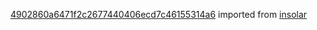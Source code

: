 [4902860a6471f2c2677440406ecd7c46155314a6](https://github.com/insolar/insolar/commit/4902860a6471f2c2677440406ecd7c46155314a6) imported from [insolar](https://github.com/insolar/insolar)
